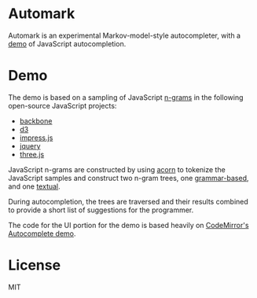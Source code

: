 Automark
========

Automark is an experimental Markov-model-style autocompleter, with a [demo](http://omphalos.github.io/automark) of JavaScript autocompletion.

Demo
====

The demo is based on a sampling of JavaScript [n-grams](http://en.wikipedia.org/wiki/N-gram) in the following open-source JavaScript projects:

* [backbone](https://github.com/documentcloud/backbone)
* [d3](https://github.com/mbostock/d3)
* [impress.js](https://github.com/bartaz/impress.js)
* [jquery](https://github.com/jquery/jquery)
* [three.js](https://github.com/mrdoob/three.js)

JavaScript n-grams are constructed by using [acorn](http://marijnhaverbeke.nl/acorn/) to tokenize the JavaScript samples and construct two n-gram trees, one [grammar-based](https://raw.github.com/omphalos/automark/master/db/grammar.js), and one [textual](https://raw.github.com/omphalos/automark/master/db/value.js).

During autocompletion, the trees are traversed and their results combined to provide a short list of suggestions for the programmer.

The code for the UI portion for the demo is based heavily on [CodeMirror's Autocomplete demo](http://codemirror.net/demo/complete.html).

License
=======

MIT
